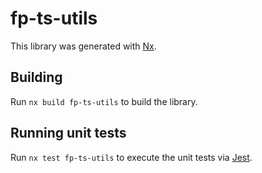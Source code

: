 # fp-ts-utils

This library was generated with [Nx](https://nx.dev).

## Building

Run `nx build fp-ts-utils` to build the library.

## Running unit tests

Run `nx test fp-ts-utils` to execute the unit tests via [Jest](https://jestjs.io).
